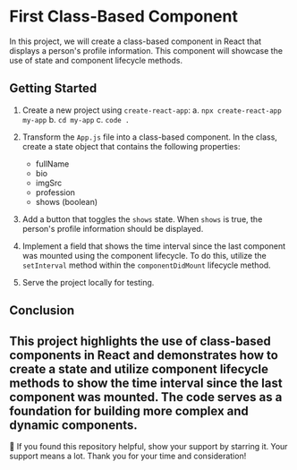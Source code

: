 # First Class-Based Component

In this project, we will create a class-based component in React that displays a person's profile information. This component will showcase the use of state and component lifecycle methods. 

## Getting Started

1. Create a new project using `create-react-app`:
  a. `npx create-react-app my-app`
  b. `cd my-app`
  c. `code .`

2. Transform the `App.js` file into a class-based component. In the class, create a state object that contains the following properties:
   * fullName
   * bio
   * imgSrc
   * profession
   * shows (boolean)

3. Add a button that toggles the `shows` state. When `shows` is true, the person's profile information should be displayed.

4. Implement a field that shows the time interval since the last component was mounted using the component lifecycle. To do this, utilize the `setInterval` method within the `componentDidMount` lifecycle method.

5. Serve the project locally for testing.

## Conclusion

This project highlights the use of class-based components in React and demonstrates how to create a state and utilize component lifecycle methods to show the time interval since the last component was mounted. The code serves as a foundation for building more complex and dynamic components.
---
🙌 If you found this repository helpful, show your support by starring it. Your support means a lot. 
Thank you for your time and consideration!


